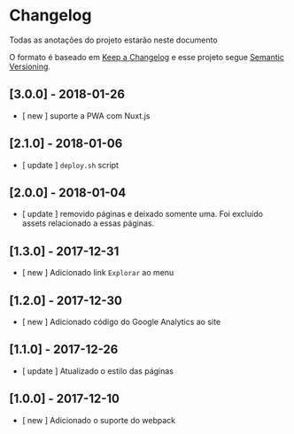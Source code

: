 # Changelog

Todas as anotações do projeto estarão neste documento

O formato é baseado em [Keep a Changelog](http://keepachangelog.com/en/1.0.0/)
e esse projeto segue [Semantic Versioning](http://semver.org/spec/v2.0.0.html).

## [3.0.0] - 2018-01-26
- [ new ] suporte a PWA com Nuxt.js

## [2.1.0] - 2018-01-06
- [ update ] `deploy.sh` script

## [2.0.0] - 2018-01-04
- [ update ] removido páginas e deixado somente uma. Foi excluído assets relacionado a essas páginas.

## [1.3.0] - 2017-12-31
- [ new ] Adicionado link `Explorar` ao menu

## [1.2.0] - 2017-12-30
- [ new ] Adicionado código do Google Analytics ao site

## [1.1.0] - 2017-12-26
- [ update ] Atualizado o estilo das páginas

## [1.0.0] - 2017-12-10
- [ new ] Adicionado o suporte do webpack

